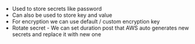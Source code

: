 - Used to store secrets like password
- Can also be used to store key and value
- For encryption we can use default / custom encryption key
- Rotate secret - We can set duration post that AWS auto generates new secrets and replace it with new one